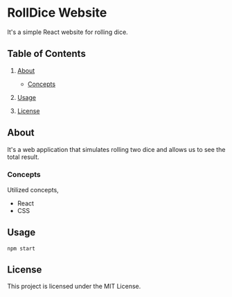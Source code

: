 # RollDice Website
It's a simple React website for rolling dice.

## Table of Contents

1. [About](#about)
    - [Concepts](#concepts)

2. [Usage](#usage)
3. [License](#license)


## About
It's a web application that simulates rolling two dice and allows us to see the total result.

### Concepts
Utilized concepts,
- React
- CSS


## Usage

```
npm start
```

## License

This project is licensed under the MIT License.





